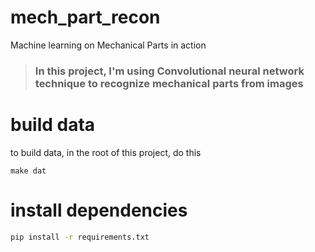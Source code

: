 # mech_part_recon
Machine learning on Mechanical Parts in action

>### In this project, I'm using Convolutional neural network technique to recognize mechanical parts from images


# build data
to build data, in the root of this project, do this
```console
make dat
```
# install dependencies
```sh
pip install -r requirements.txt
```

